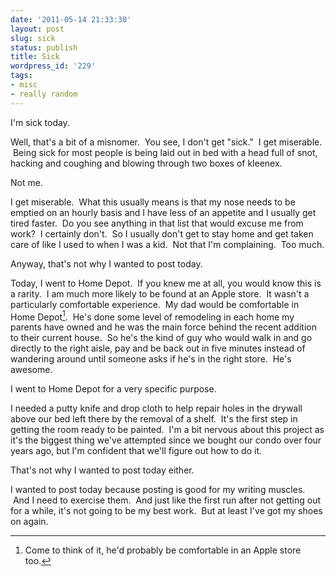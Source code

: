 ```yaml
---
date: '2011-05-14 21:33:30'
layout: post
slug: sick
status: publish
title: Sick
wordpress_id: '229'
tags:
- misc
- really random
---
```


I'm sick today.

Well, that's a bit of a misnomer.  You see, I don't get "sick."  I get miserable.  Being sick for most people is being laid out in bed with a head full of snot, hacking and coughing and blowing through two boxes of kleenex.

Not me.

I get miserable.  What this usually means is that my nose needs to be emptied on an hourly basis and I have less of an appetite and I usually get tired faster.  Do you see anything in that list that would excuse me from work?  I certainly don't.  So I usually don't get to stay home and get taken care of like I used to when I was a kid.  Not that I'm complaining.  Too much.

Anyway, that's not why I wanted to post today.

Today, I went to Home Depot.  If you knew me at all, you would know this is a rarity.  I am much more likely to be found at an Apple store.  It wasn't a particularly comfortable experience.  My dad would be comfortable in Home Depot[^1].  He's done some level of remodeling in each home my parents have owned and he was the main force behind the recent addition to their current house.  So he's the kind of guy who would walk in and go directly to the right aisle, pay and be back out in five minutes instead of wandering around until someone asks if he's in the right store.  He's awesome.

I went to Home Depot for a very specific purpose.

I needed a putty knife and drop cloth to help repair holes in the drywall above our bed left there by the removal of a shelf.  It's the first step in getting the room ready to be painted.  I'm a bit nervous about this project as it's the biggest thing we've attempted since we bought our condo over four years ago, but I'm confident that we'll figure out how to do it.

That's not why I wanted to post today either.

I wanted to post today because posting is good for my writing muscles.  And I need to exercise them.  And just like the first run after not getting out for a while, it's not going to be my best work.  But at least I've got my shoes on again.

[^1]: Come to think of it, he'd probably be comfortable in an Apple store too.
